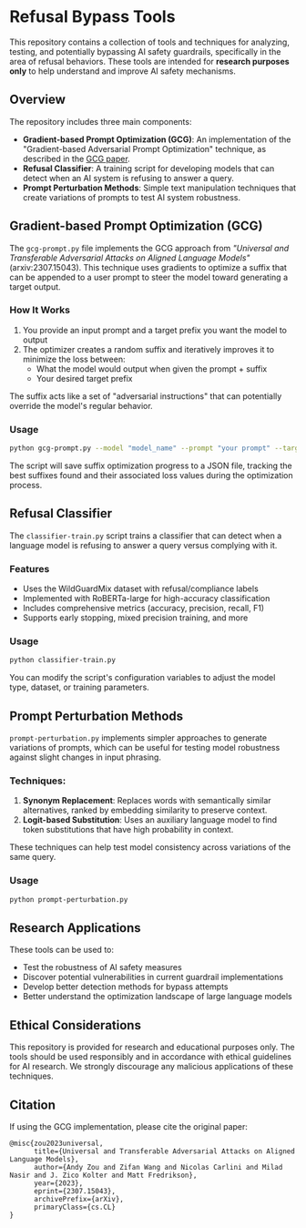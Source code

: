 # Refusal Bypass Tools

This repository contains a collection of tools and techniques for analyzing, testing, and potentially bypassing AI safety guardrails, specifically in the area of refusal behaviors. These tools are intended for **research purposes only** to help understand and improve AI safety mechanisms.

## Overview

The repository includes three main components:

- **Gradient-based Prompt Optimization (GCG)**: An implementation of the "Gradient-based Adversarial Prompt Optimization" technique, as described in the [GCG paper](https://arxiv.org/abs/2307.15043).
- **Refusal Classifier**: A training script for developing models that can detect when an AI system is refusing to answer a query.
- **Prompt Perturbation Methods**: Simple text manipulation techniques that create variations of prompts to test AI system robustness.

## Gradient-based Prompt Optimization (GCG)

The `gcg-prompt.py` file implements the GCG approach from *"Universal and Transferable Adversarial Attacks on Aligned Language Models"* (arxiv:2307.15043). This technique uses gradients to optimize a suffix that can be appended to a user prompt to steer the model toward generating a target output.

### How It Works

1. You provide an input prompt and a target prefix you want the model to output
2. The optimizer creates a random suffix and iteratively improves it to minimize the loss between:
   - What the model would output when given the prompt + suffix
   - Your desired target prefix

The suffix acts like a set of "adversarial instructions" that can potentially override the model's regular behavior.

### Usage

```bash
python gcg-prompt.py --model "model_name" --prompt "your prompt" --target_prefix "desired output" --suffix_len 20 --num_steps 500
```

The script will save suffix optimization progress to a JSON file, tracking the best suffixes found and their associated loss values during the optimization process.

## Refusal Classifier

The `classifier-train.py` script trains a classifier that can detect when a language model is refusing to answer a query versus complying with it.

### Features

- Uses the WildGuardMix dataset with refusal/compliance labels
- Implemented with RoBERTa-large for high-accuracy classification
- Includes comprehensive metrics (accuracy, precision, recall, F1)
- Supports early stopping, mixed precision training, and more

### Usage

```bash
python classifier-train.py
```

You can modify the script's configuration variables to adjust the model type, dataset, or training parameters.

## Prompt Perturbation Methods

`prompt-perturbation.py` implements simpler approaches to generate variations of prompts, which can be useful for testing model robustness against slight changes in input phrasing.

### Techniques:

1. **Synonym Replacement**: Replaces words with semantically similar alternatives, ranked by embedding similarity to preserve context.
2. **Logit-based Substitution**: Uses an auxiliary language model to find token substitutions that have high probability in context.

These techniques can help test model consistency across variations of the same query.

### Usage

```bash
python prompt-perturbation.py
```

## Research Applications

These tools can be used to:

- Test the robustness of AI safety measures
- Discover potential vulnerabilities in current guardrail implementations
- Develop better detection methods for bypass attempts
- Better understand the optimization landscape of large language models

## Ethical Considerations

This repository is provided for research and educational purposes only. The tools should be used responsibly and in accordance with ethical guidelines for AI research. We strongly discourage any malicious applications of these techniques.

## Citation

If using the GCG implementation, please cite the original paper:

```
@misc{zou2023universal,
      title={Universal and Transferable Adversarial Attacks on Aligned Language Models}, 
      author={Andy Zou and Zifan Wang and Nicolas Carlini and Milad Nasir and J. Zico Kolter and Matt Fredrikson},
      year={2023},
      eprint={2307.15043},
      archivePrefix={arXiv},
      primaryClass={cs.CL}
}
```
